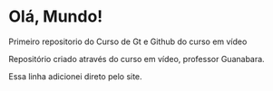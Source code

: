 # Olá, Mundo!
 Primeiro repositorio do Curso de Gt e Github do curso em vídeo

Repositório criado através do curso em vídeo, professor Guanabara.

Essa linha adicionei direto pelo site.
